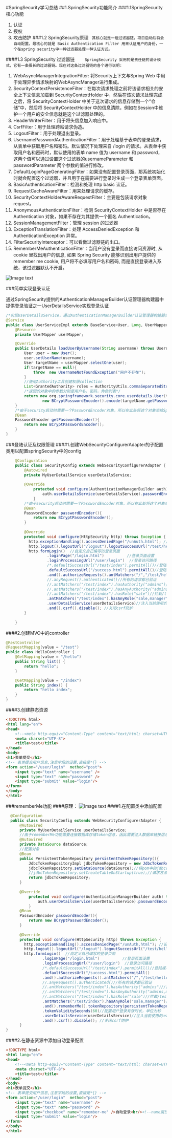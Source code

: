 #SpringSecurity学习总结
##1.SpringSecurity功能简介
###1.1SpringSecurity核心功能
1. 认证
2. 授权
3. 攻击防护
###1.2 SpringSecurity原理
` 其核心就是一组过滤器链，项目启动后将会自动配置。最核心的就是 Basic Authentication Filter 用来认证用户的身份，一个在spring security中一种过滤器处理一种认证方式。`

####1.3 SpringSecurity 过滤器链
　　`SpringSecurity 采用的是责任链的设计模式，它有一条很长的过滤器链。现在对这条过滤器链的各个进行说明:`

1. WebAsyncManagerIntegrationFilter: 将Security上下文与Spring Web 中用于处理异步请求映射的WebAsyncManager进行集成。
2. SecurityContextPersistenceFilter：在每次请求处理之前将该请求相关的安全上下文信息加载到 SecurityContextHolder 中，然后在该次请求处理完成之后，将 SecurityContextHolder 中关于这次请求的信息存储到一个“仓储”中，然后将 SecurityContextHolder 中的信息清除，例如在Session中维护一个用户的安全信息就是这个过滤器处理的。
3. HeaderWriterFilter：用于将头信息加入响应中。
4. CsrfFilter：用于处理跨站请求伪造。
5. LogoutFilter：用于处理退出登录。
6. UsernamePasswordAuthenticationFilter：用于处理基于表单的登录请求，从表单中获取用户名和密码。默认情况下处理来自 /login 的请求。从表单中获取用户名和密码时，默认使用的表单 name 值为 username 和 password，这两个值可以通过设置这个过滤器的usernameParameter 和 passwordParameter 两个参数的值进行修改。
7. DefaultLoginPageGeneratingFilter：如果没有配置登录页面，那系统初始化时就会配置这个过滤器，并且用于在需要进行登录时生成一个登录表单页面。
8. BasicAuthenticationFilter：检测和处理 http basic 认证。
9. RequestCacheAwareFilter：用来处理请求的缓存。
10. SecurityContextHolderAwareRequestFilter：主要是包装请求对象request。
11. AnonymousAuthenticationFilter：检测 SecurityContextHolder 中是否存在 Authentication 对象，如果不存在为其提供一个匿名 Authentication。
12. SessionManagementFilter：管理 session 的过滤器
13. ExceptionTranslationFilter：处理 AccessDeniedException 和 AuthenticationException 异常。
14. FilterSecurityInterceptor：可以看做过滤器链的出口。
15. RememberMeAuthenticationFilter：当用户没有登录而直接访问资源时, 从 cookie 里找出用户的信息, 如果 Spring Security 能够识别出用户提供的remember me cookie, 用户将不必填写用户名和密码, 而是直接登录进入系统，该过滤器默认不开启。

![Image text](src/main/resources/public/1.png)

###简单实现登录认证

通过SpringSecurity提供的AuthenticationManagerBuilder认证管理器构建器中提供登录验证之一UserDetailsService实现登录认证
~~~java
/*实现UserDetailsService，通过AuthenticationManagerBuilder认证管理器构建器实现登录验证*/
@Service
public class UserServiceImpl extends BaseService<User, Long, UserMapper> implements UserDetailsService {
    @Resource
    private UserMapper userMapper;

    @Override
    public UserDetails loadUserByUsername(String username) throws UsernameNotFoundException {
        User user = new User();
        user.setUserName(username);
        User targetName = userMapper.selectOne(user);
        if(targetName == null){
            throw  new UsernameNotFoundException("用户不存在");
        }
        //使用Authority工具创建权限collection
        List<GrantedAuthority> roles = AuthorityUtils.commaSeparatedStringToAuthorityList("role");
        /*返回的对象中的参数分别是用户名，密码，角色列表*/
        return new org.springframework.security.core.userdetails.User(targetName.getUserName(),
                new BCryptPasswordEncoder().encode(targetName.getPassword()),roles);
    }
    /*由于security启动时需要一个PasswordEncoder对象，所以在此处将这个对象交给Spring管理*/
    @Bean
    PasswordEncoder getPasswordEncoder(){
        return new BCryptPasswordEncoder();
    }
}
~~~
###登陆认证及权限管理
####1.创建WebSecurityConfigurerAdapter的子配置类用以配置springSecurity中的config
~~~java
    @Configuration
    public class SecurityConfig extends WebSecurityConfigurerAdapter {
        @Autowired
        private MyUserDetailService userDetailsService;
    
        @Override
            protected void configure(AuthenticationManagerBuilder auth) throws Exception {
                auth.userDetailsService(userDetailsService).passwordEncoder(passwordEncoder());
            }
        /*由于security启动时需要一个PasswordEncoder对象，所以在此处将这个对象交给Spring管理*/
        @Bean
        PasswordEncoder passwordEncoder(){
            return new BCryptPasswordEncoder();
        }
    
        @Override
        protected void configure(HttpSecurity http) throws Exception {
          http.exceptionHandling().accessDeniedPage("/unAuth.html"); //设置无权限时用户访问的页面
          http.logout().logoutUrl("/logout").logoutSuccessUrl("/test/hello").permitAll();//添加用户注销功能
          http.formLogin()  //自定义自己编写的登录页面
                  .loginPage("/login.html")          //登录页面设置
                  .loginProcessingUrl("/user/login")  //登录访问路径
                  /*.defaultSuccessUrl("/test/index").permitAll()//登陆成功之后，跳转路径*/
                  .defaultSuccessUrl("/success.html").permitAll()//登陆成功之后，跳转路径
                  .and().authorizeRequests().antMatchers("/","/test/hello","/user/login").permitAll()//设置哪些路径不需要认证
                  //.anyRequest().authenticated()//所有的请求都已验证
                  //.antMatchers("/test/index").hasAuthority("admins")//拦截/test/index请求验证该用户是否是admins权限
                  //.antMatchers("/test/index").hasAnyAuthority("admins,manage")//拦截/test/index请求验证该用户是否含有admins或manage权限
                  //.antMatchers("/test/index").hasRole("sale")//拦截/test/index请求验证该用户是否是sale角色
                  .antMatchers("/test/index").hasAnyRole("sale,manager")//拦截/test/index请求验证该用户是否含有sale角色
                  .userDetailsService(userDetailsService)//注入当前使用的userDetailsService对象,如果没有代码默认为Security自带的UserDetailsService
                  .and().csrf().disable(); //关闭csrf防护
        }
    
    }
~~~
####2.创建MVC中的controller
~~~java
@RestController
@RequestMapping(value = "/test")
public class HelloController {
    @GetMapping(value = "/hello")
    public String list() {
        return "hello";
    }

    @GetMapping(value = "/index")
    public String index() {
        return "hello index";
    }
}
~~~
####3.创建静态资源
~~~html
<!DOCTYPE html>
<html lang="en">
<head>
    <!--<meta http-equiv="Content-Type" content="text/html; charset=UTF-8"/>-->
    <meta charset="UTF-8">
    <title>test</title>
</head>
<body>
<h1>表单提交</h1>
<!-- 表单提交用户信息,注意字段的设置,直接是*{} -->
<form action="/user/login"  method="post">
    <input type="text" name="username" />
    <input type="text" name="password" />
    <input type="submit" value="login"/>
</form>
</body>
</html>
~~~

###rememberMe功能
####原理：
![Image text](src/main/resources/public/2.png)
####1.在配置类中添加配置
~~~java
  @Configuration
  public class SecurityConfig extends WebSecurityConfigurerAdapter {
      @Autowired
      private MyUserDetailService userDetailsService;
      //由于rememberMe功能需要连接数据库存储token信息，因此需要注入数据库链接信息
      @Autowired
      private DataSource dataSource;
      //配置对象
      @Bean
      public PersistentTokenRepository persistentTokenRepository(){
          JdbcTokenRepositoryImpl jdbcTokenRepository = new JdbcTokenRepositoryImpl();
          jdbcTokenRepository.setDataSource(dataSource);//将pom中的jdbc配置传入jdbcToken容器中
          //jdbcTokenRepository.setCreateTableOnStartup(true);//请求方法的时候创建persistent_logins表
          return jdbcTokenRepository;
      }
  
      @Override
          protected void configure(AuthenticationManagerBuilder auth) throws Exception {
              auth.userDetailsService(userDetailsService).passwordEncoder(passwordEncoder());
          }
      @Bean
      PasswordEncoder passwordEncoder(){
          return new BCryptPasswordEncoder();
      }
  
      @Override
      protected void configure(HttpSecurity http) throws Exception {
        http.exceptionHandling().accessDeniedPage("/unAuth.html"); //设置无权限时用户访问的页面
        http.logout().logoutUrl("/logout").logoutSuccessUrl("/test/hello").permitAll();//添加用户注销功能
        http.formLogin()  //自定义自己编写的登录页面
                .loginPage("/login.html")          //登录页面设置
                .loginProcessingUrl("/user/login")  //登录访问路径
                /*.defaultSuccessUrl("/test/index").permitAll()//登陆成功之后，跳转路径*/
                .defaultSuccessUrl("/success.html").permitAll()
                .and().authorizeRequests().antMatchers("/","/test/hello","/user/login").permitAll()//设置哪些路径不需要认证
                //.anyRequest().authenticated()//所有的请求都已验证
                //.antMatchers("/test/index").hasAuthority("admins")//拦截/test/index请求验证该用户是否是admins权限
                //.antMatchers("/test/index").hasAnyAuthority("admins,manage")//拦截/test/index请求验证该用户是否含有admins或manage权限
                //.antMatchers("/test/index").hasRole("sale")//拦截/test/index请求验证该用户是否是sale角色
                .antMatchers("/test/index").hasAnyRole("sale,manager")//拦截/test/index请求验证该用户是否含有sale角色
                .and().rememberMe().tokenRepository(persistentTokenRepository())//配置rememberMe，注入数据库链接信息
                .tokenValiditySeconds(60)//配置用户登录有效时长，单位为秒
                .userDetailsService(userDetailsService)//注入当前使用的userDetailsService对象,如果没有代码默认为Security自带的UserDetailsService
                .and().csrf().disable(); //关闭csrf防护
      }
}
~~~
####2.在静态资源中添加自动登录配置
~~~html
<!DOCTYPE html>
<html lang="en">
<head>
    <!--<meta http-equiv="Content-Type" content="text/html; charset=UTF-8"/>-->
    <meta charset="UTF-8">
    <title>test</title>
</head>
<body>
<h1>表单提交</h1>
<!-- 表单提交用户信息,注意字段的设置,直接是*{} -->
<form action="/user/login"  method="post">
    <input type="text" name="username" />
    <input type="text" name="password" />
    <input type="checkbox" name="remember-me" />自动登录<br/><!--name属性名称必须是remember-me-->
    <input type="submit" value="login"/>
</form>
</body>
</html>
~~~